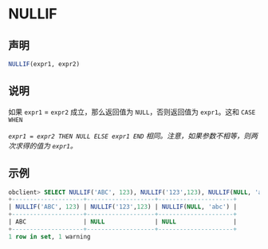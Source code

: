 # NULLIF

## 声明

```sql
NULLIF(expr1, expr2)
```

## 说明

如果 `expr1` = `expr2` 成立，那么返回值为 `NULL`，否则返回值为 `expr1`。这和 `CASE WHEN`

*`expr1 = expr2 THEN NULL ELSE expr1 END` 相同。注意，如果参数不相等，则两次求得的值为 `expr1`。*

## 示例

```sql
obclient> SELECT NULLIF('ABC', 123), NULLIF('123',123), NULLIF(NULL, 'abc');
+--------------------+-------------------+---------------------+
| NULLIF('ABC', 123) | NULLIF('123',123) | NULLIF(NULL, 'abc') |
+--------------------+-------------------+---------------------+
| ABC                | NULL              | NULL                |
+--------------------+-------------------+---------------------+
1 row in set, 1 warning
```
